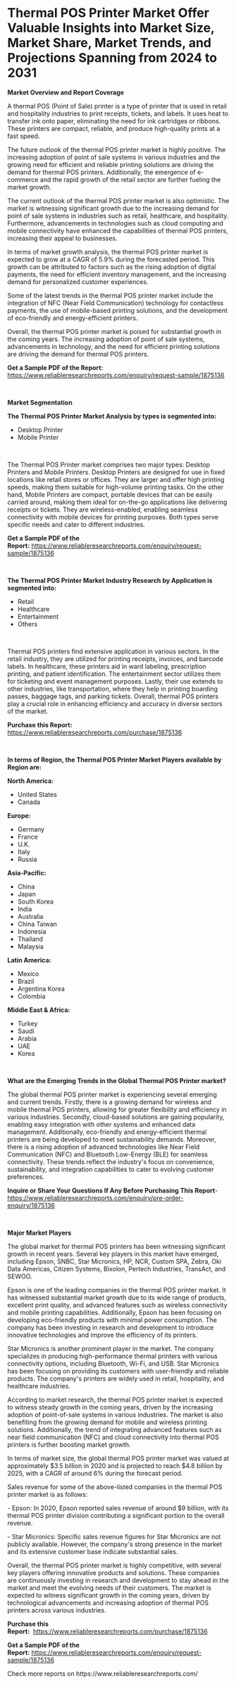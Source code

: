 <p><h1>Thermal POS Printer Market Offer Valuable Insights into Market Size, Market Share, Market Trends, and Projections Spanning from 2024 to 2031</h1></p><p><strong>Market Overview and Report Coverage</strong></p>
<p><p>A thermal POS (Point of Sale) printer is a type of printer that is used in retail and hospitality industries to print receipts, tickets, and labels. It uses heat to transfer ink onto paper, eliminating the need for ink cartridges or ribbons. These printers are compact, reliable, and produce high-quality prints at a fast speed.</p><p>The future outlook of the thermal POS printer market is highly positive. The increasing adoption of point of sale systems in various industries and the growing need for efficient and reliable printing solutions are driving the demand for thermal POS printers. Additionally, the emergence of e-commerce and the rapid growth of the retail sector are further fueling the market growth.</p><p>The current outlook of the thermal POS printer market is also optimistic. The market is witnessing significant growth due to the increasing demand for point of sale systems in industries such as retail, healthcare, and hospitality. Furthermore, advancements in technologies such as cloud computing and mobile connectivity have enhanced the capabilities of thermal POS printers, increasing their appeal to businesses.</p><p>In terms of market growth analysis, the thermal POS printer market is expected to grow at a CAGR of 5.9% during the forecasted period. This growth can be attributed to factors such as the rising adoption of digital payments, the need for efficient inventory management, and the increasing demand for personalized customer experiences.</p><p>Some of the latest trends in the thermal POS printer market include the integration of NFC (Near Field Communication) technology for contactless payments, the use of mobile-based printing solutions, and the development of eco-friendly and energy-efficient printers.</p><p>Overall, the thermal POS printer market is poised for substantial growth in the coming years. The increasing adoption of point of sale systems, advancements in technology, and the need for efficient printing solutions are driving the demand for thermal POS printers.</p></p>
<p><strong>Get a Sample PDF of the Report:</strong> <a href="https://www.reliableresearchreports.com/enquiry/request-sample/1875136">https://www.reliableresearchreports.com/enquiry/request-sample/1875136</a></p>
<p>&nbsp;</p>
<p><strong>Market Segmentation</strong></p>
<p><strong>The Thermal POS Printer Market Analysis by types is segmented into:</strong></p>
<p><ul><li>Desktop Printer</li><li>Mobile Printer</li></ul></p>
<p>&nbsp;</p>
<p><p>The Thermal POS Printer market comprises two major types: Desktop Printers and Mobile Printers. Desktop Printers are designed for use in fixed locations like retail stores or offices. They are larger and offer high printing speeds, making them suitable for high-volume printing tasks. On the other hand, Mobile Printers are compact, portable devices that can be easily carried around, making them ideal for on-the-go applications like delivering receipts or tickets. They are wireless-enabled, enabling seamless connectivity with mobile devices for printing purposes. Both types serve specific needs and cater to different industries.</p></p>
<p><strong>Get a Sample PDF of the Report:</strong>&nbsp;<a href="https://www.reliableresearchreports.com/enquiry/request-sample/1875136">https://www.reliableresearchreports.com/enquiry/request-sample/1875136</a></p>
<p>&nbsp;</p>
<p><strong>The Thermal POS Printer Market Industry Research by Application is segmented into:</strong></p>
<p><ul><li>Retail</li><li>Healthcare</li><li>Entertainment</li><li>Others</li></ul></p>
<p>&nbsp;</p>
<p><p>Thermal POS printers find extensive application in various sectors. In the retail industry, they are utilized for printing receipts, invoices, and barcode labels. In healthcare, these printers aid in ward labeling, prescription printing, and patient identification. The entertainment sector utilizes them for ticketing and event management purposes. Lastly, their use extends to other industries, like transportation, where they help in printing boarding passes, baggage tags, and parking tickets. Overall, thermal POS printers play a crucial role in enhancing efficiency and accuracy in diverse sectors of the market.</p></p>
<p><strong>Purchase this Report:</strong>&nbsp; <a href="https://www.reliableresearchreports.com/purchase/1875136">https://www.reliableresearchreports.com/purchase/1875136</a></p>
<p>&nbsp;</p>
<p><strong>In terms of Region, the Thermal POS Printer Market Players available by Region are:</strong></p>
<p>
    <p> <strong> North America: </strong>
        <ul>
            <li>United States</li>
            <li>Canada</li>
        </ul>
        </p> 
    <p> <strong> Europe: </strong>
        <ul>
            <li>Germany</li>
            <li>France</li>
            <li>U.K.</li>
            <li>Italy</li>
            <li>Russia</li>
        </ul>
        </p> 
    <p> <strong> Asia-Pacific: </strong>
        <ul>
            <li>China</li>
            <li>Japan</li>
            <li>South Korea</li>
            <li>India</li>
            <li>Australia</li>
            <li>China Taiwan</li>
            <li>Indonesia</li>
            <li>Thailand</li>
            <li>Malaysia</li>
        </ul>
        </p> 
    <p> <strong> Latin America: </strong>
        <ul>
            <li>Mexico</li>
            <li>Brazil</li>
            <li>Argentina Korea</li>
            <li>Colombia</li>
        </ul>
        </p> 
    <p> <strong> Middle East & Africa: </strong>
        <ul>
            <li>Turkey</li>
            <li>Saudi</li>
            <li>Arabia</li>
            <li>UAE</li>
            <li>Korea</li>
        </ul>
    </p>
    </p>
<p>&nbsp;</p>
<p><strong>What are the Emerging Trends in the Global Thermal POS Printer market?</strong></p>
<p><p>The global thermal POS printer market is experiencing several emerging and current trends. Firstly, there is a growing demand for wireless and mobile thermal POS printers, allowing for greater flexibility and efficiency in various industries. Secondly, cloud-based solutions are gaining popularity, enabling easy integration with other systems and enhanced data management. Additionally, eco-friendly and energy-efficient thermal printers are being developed to meet sustainability demands. Moreover, there is a rising adoption of advanced technologies like Near Field Communication (NFC) and Bluetooth Low-Energy (BLE) for seamless connectivity. These trends reflect the industry's focus on convenience, sustainability, and integration capabilities to cater to evolving customer preferences.</p></p>
<p><strong>Inquire or Share Your Questions If Any Before Purchasing This Report</strong>- <a href="https://www.reliableresearchreports.com/enquiry/pre-order-enquiry/1875136">https://www.reliableresearchreports.com/enquiry/pre-order-enquiry/1875136</a></p>
<p>&nbsp;</p>
<p><strong>Major Market Players</strong></p>
<p><p>The global market for thermal POS printers has been witnessing significant growth in recent years. Several key players in this market have emerged, including Epson, SNBC, Star Micronics, HP, NCR, Custom SPA, Zebra, Oki Data Americas, Citizen Systems, Bixolon, Pertech Industries, TransAct, and SEWOO. </p><p>Epson is one of the leading companies in the thermal POS printer market. It has witnessed substantial market growth due to its wide range of products, excellent print quality, and advanced features such as wireless connectivity and mobile printing capabilities. Additionally, Epson has been focusing on developing eco-friendly products with minimal power consumption. The company has been investing in research and development to introduce innovative technologies and improve the efficiency of its printers.</p><p>Star Micronics is another prominent player in the market. The company specializes in producing high-performance thermal printers with various connectivity options, including Bluetooth, Wi-Fi, and USB. Star Micronics has been focusing on providing its customers with user-friendly and reliable products. The company's printers are widely used in retail, hospitality, and healthcare industries. </p><p>According to market research, the thermal POS printer market is expected to witness steady growth in the coming years, driven by the increasing adoption of point-of-sale systems in various industries. The market is also benefiting from the growing demand for mobile and wireless printing solutions. Additionally, the trend of integrating advanced features such as near field communication (NFC) and cloud connectivity into thermal POS printers is further boosting market growth.</p><p>In terms of market size, the global thermal POS printer market was valued at approximately $3.5 billion in 2020 and is projected to reach $4.8 billion by 2025, with a CAGR of around 6% during the forecast period.</p><p>Sales revenue for some of the above-listed companies in the thermal POS printer market is as follows:</p><p>- Epson: In 2020, Epson reported sales revenue of around $9 billion, with its thermal POS printer division contributing a significant portion to the overall revenue.</p><p>- Star Micronics: Specific sales revenue figures for Star Micronics are not publicly available. However, the company's strong presence in the market and its extensive customer base indicate substantial sales.</p><p>Overall, the thermal POS printer market is highly competitive, with several key players offering innovative products and solutions. These companies are continuously investing in research and development to stay ahead in the market and meet the evolving needs of their customers. The market is expected to witness significant growth in the coming years, driven by technological advancements and increasing adoption of thermal POS printers across various industries.</p></p>
<p><strong>Purchase this Report:</strong>&nbsp;&nbsp;<a href="https://www.reliableresearchreports.com/purchase/1875136">https://www.reliableresearchreports.com/purchase/1875136</a></p>
<p></p>
<p><strong>Get a Sample PDF of the Report:</strong>&nbsp;<a href="https://www.reliableresearchreports.com/enquiry/request-sample/1875136">https://www.reliableresearchreports.com/enquiry/request-sample/1875136</a></p>
<p>Check more reports on https://www.reliableresearchreports.com/</p>